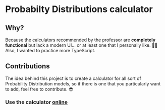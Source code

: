 # Probabilty Distributions calculator

## Why?

Because the calculators recommended by the professor are __completely functional__
but lack a modern UI... or at least one that I personally like. 🤷‍♂️  
Also, I wanted to practice more TypeScript.

## Contributions

The idea behind this project is to create a calculator for all sort of Probability Distribution models, so if there is one that you particularly want to add, feel free to contribute. 😎

### Use the calculator [online](https://diegoasanch.github.io/Estadistica_General/)
